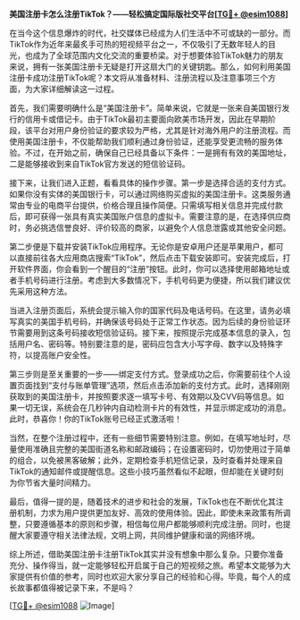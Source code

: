 **美国注册卡怎么注册TikTok？——轻松搞定国际版社交平台[[TG💪+ @esim1088](https://t.me/s/esim1088)]**

在当今这个信息爆炸的时代，社交媒体已经成为人们生活中不可或缺的一部分。而TikTok作为近年来最炙手可热的短视频平台之一，不仅吸引了无数年轻人的目光，也成为了全球范围内文化交流的重要桥梁。对于想要体验TikTok魅力的朋友来说，拥有一张美国注册卡无疑是打开这扇大门的关键钥匙。那么，如何利用美国注册卡成功注册TikTok呢？本文将从准备材料、注册流程以及注意事项三个方面，为大家详细解读这一过程。

首先，我们需要明确什么是“美国注册卡”。简单来说，它就是一张来自美国银行发行的信用卡或借记卡。由于TikTok最初主要面向欧美市场开发，因此在早期阶段，该平台对用户身份验证的要求较为严格，尤其是针对海外用户的注册流程。而使用美国注册卡，不仅能帮助我们顺利通过身份验证，还能享受更流畅的服务体验。不过，在开始之前，确保自己已经具备以下条件：一是拥有有效的美国地址，二是能够接收到来自TikTok官方发送的短信验证码。

接下来，让我们进入正题，看看具体的操作步骤。第一步是选择合适的支付方式。如果你没有实体的美国银行卡，可以通过网络购买虚拟的美国注册卡。这类服务通常由专业的电商平台提供，价格合理且操作简便。只需填写相关信息并完成付款后，即可获得一张具有真实美国账户信息的虚拟卡。需要注意的是，在选择供应商时，务必挑选信誉良好、评价较高的商家，以避免个人信息泄露或其他安全问题。

第二步便是下载并安装TikTok应用程序。无论你是安卓用户还是苹果用户，都可以直接前往各大应用商店搜索“TikTok”，然后点击下载安装即可。安装完成后，打开软件界面，你会看到一个醒目的“注册”按钮。此时，你可以选择使用邮箱地址或者手机号码进行注册。考虑到大多数情况下，手机号码更为便捷，所以我们建议优先采用这种方法。

当进入注册页面后，系统会提示输入你的国家代码及电话号码。在这里，请务必填写真实的美国手机号码，并确保该号码处于正常工作状态。因为后续的身份验证环节需要用到这条号码接收短信验证码。接下来，按照提示完成基本信息的录入，包括用户名、密码等。特别要注意的是，密码应包含大小写字母、数字以及特殊字符，以提高账户安全性。

第三步则是至关重要的一步——绑定支付方式。登录成功之后，你需要前往个人设置页面找到“支付与账单管理”选项，然后点击添加新的支付方式。此时，选择刚刚获取到的美国注册卡，并按照要求逐一填写卡号、有效期以及CVV码等信息。如果一切无误，系统会在几秒钟内自动检测卡片的有效性，并显示绑定成功的消息。此时，恭喜你！你的TikTok账号已经正式激活啦！

当然，在整个注册过程中，还有一些细节需要特别注意。例如，在填写地址时，尽量使用准确且完整的美国街道名称和邮政编码；在设置密码时，切勿使用过于简单的组合，以免被黑客破解；此外，定期检查手机短信记录，及时查看并处理来自TikTok的通知邮件或提醒信息。这些小技巧虽然看似不起眼，但却能在关键时刻为你节省大量时间精力。

最后，值得一提的是，随着技术的进步和社会的发展，TikTok也在不断优化其注册机制，力求为用户提供更加友好、高效的使用体验。因此，即使未来政策有所调整，只要遵循基本的原则和步骤，相信每位用户都能够顺利完成注册。同时，也提醒大家要遵守相关法律法规，文明上网，共同维护健康和谐的网络环境。

综上所述，借助美国注册卡注册TikTok其实并没有想象中那么复杂。只要你准备充分、操作得当，就一定能够轻松开启属于自己的短视频之旅。希望本文能够为大家提供有价值的参考，同时也欢迎大家分享自己的经验和心得。毕竟，每个人的成长故事都值得被记录下来，不是吗？

[[TG💪+ @esim1088](https://t.me/s/esim1088) ![Image](https://i.postimg.cc/4NQfJmqS/Snipaste-2025-05-13-00-14-12.png)]